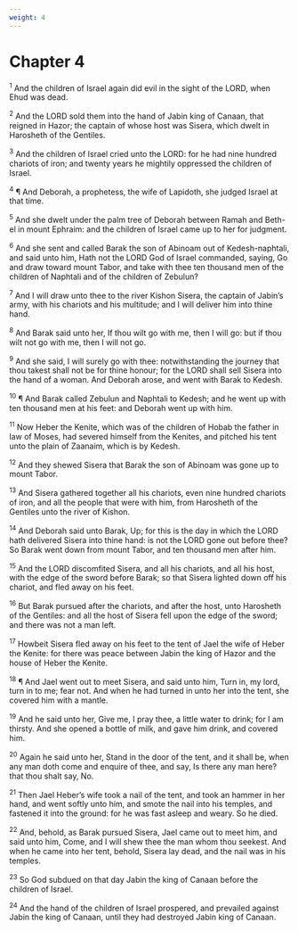 ```yaml
---
weight: 4
---
```


# Chapter 4

<sup>1</sup> And the children of Israel again did evil in the sight of the LORD, when Ehud was dead. 

<sup>2</sup> And the LORD sold them into the hand of Jabin king of Canaan, that reigned in Hazor; the captain of whose host was Sisera, which dwelt in Harosheth of the Gentiles. 

<sup>3</sup> And the children of Israel cried unto the LORD: for he had nine hundred chariots of iron; and twenty years he mightily oppressed the children of Israel. 

<sup>4</sup> ¶ And Deborah, a prophetess, the wife of Lapidoth, she judged Israel at that time. 

<sup>5</sup> And she dwelt under the palm tree of Deborah between Ramah and Beth-el in mount Ephraim: and the children of Israel came up to her for judgment. 

<sup>6</sup> And she sent and called Barak the son of Abinoam out of Kedesh-naphtali, and said unto him, Hath not the LORD God of Israel commanded, saying, Go and draw toward mount Tabor, and take with thee ten thousand men of the children of Naphtali and of the children of Zebulun? 

<sup>7</sup> And I will draw unto thee to the river Kishon Sisera, the captain of Jabin’s army, with his chariots and his multitude; and I will deliver him into thine hand. 

<sup>8</sup> And Barak said unto her, If thou wilt go with me, then I will go: but if thou wilt not go with me, then I will not go. 

<sup>9</sup> And she said, I will surely go with thee: notwithstanding the journey that thou takest shall not be for thine honour; for the LORD shall sell Sisera into the hand of a woman. And Deborah arose, and went with Barak to Kedesh. 

<sup>10</sup> ¶ And Barak called Zebulun and Naphtali to Kedesh; and he went up with ten thousand men at his feet: and Deborah went up with him. 

<sup>11</sup> Now Heber the Kenite, which was of the children of Hobab the father in law of Moses, had severed himself from the Kenites, and pitched his tent unto the plain of Zaanaim, which is by Kedesh. 

<sup>12</sup> And they shewed Sisera that Barak the son of Abinoam was gone up to mount Tabor. 

<sup>13</sup> And Sisera gathered together all his chariots, even nine hundred chariots of iron, and all the people that were with him, from Harosheth of the Gentiles unto the river of Kishon. 

<sup>14</sup> And Deborah said unto Barak, Up; for this is the day in which the LORD hath delivered Sisera into thine hand: is not the LORD gone out before thee? So Barak went down from mount Tabor, and ten thousand men after him. 

<sup>15</sup> And the LORD discomfited Sisera, and all his chariots, and all his host, with the edge of the sword before Barak; so that Sisera lighted down off his chariot, and fled away on his feet. 

<sup>16</sup> But Barak pursued after the chariots, and after the host, unto Harosheth of the Gentiles: and all the host of Sisera fell upon the edge of the sword; and there was not a man left. 

<sup>17</sup> Howbeit Sisera fled away on his feet to the tent of Jael the wife of Heber the Kenite: for there was peace between Jabin the king of Hazor and the house of Heber the Kenite. 

<sup>18</sup> ¶ And Jael went out to meet Sisera, and said unto him, Turn in, my lord, turn in to me; fear not. And when he had turned in unto her into the tent, she covered him with a mantle. 

<sup>19</sup> And he said unto her, Give me, I pray thee, a little water to drink; for I am thirsty. And she opened a bottle of milk, and gave him drink, and covered him. 

<sup>20</sup> Again he said unto her, Stand in the door of the tent, and it shall be, when any man doth come and enquire of thee, and say, Is there any man here? that thou shalt say, No. 

<sup>21</sup> Then Jael Heber’s wife took a nail of the tent, and took an hammer in her hand, and went softly unto him, and smote the nail into his temples, and fastened it into the ground: for he was fast asleep and weary. So he died. 

<sup>22</sup> And, behold, as Barak pursued Sisera, Jael came out to meet him, and said unto him, Come, and I will shew thee the man whom thou seekest. And when he came into her tent, behold, Sisera lay dead, and the nail was in his temples. 

<sup>23</sup> So God subdued on that day Jabin the king of Canaan before the children of Israel. 

<sup>24</sup> And the hand of the children of Israel prospered, and prevailed against Jabin the king of Canaan, until they had destroyed Jabin king of Canaan. 


